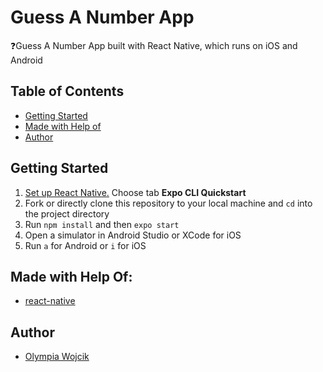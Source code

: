# Guess A Number App

❓Guess A Number App built with React Native, which runs on iOS and Android


## Table of Contents

- [Getting Started](#getting-started)
- [Made with Help of](#made-with-help-of)
- [Author](#author)

## Getting Started

1. [Set up React Native.](https://facebook.github.io/react-native/docs/getting-started.html) Choose tab **Expo CLI Quickstart**
2. Fork or directly clone this repository to your local machine and `cd` into the project directory
3. Run `npm install` and then `expo start`
4. Open a simulator in Android Studio or XCode for iOS
5. Run `a` for Android or `i` for iOS 


## Made with Help Of:
- [react-native](https://github.com/facebook/react-native)

## Author

- [Olympia Wojcik](https://github.com/olympiawoj)

